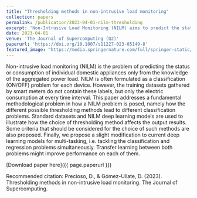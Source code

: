 ```yaml
---
title: "Thresholding methods in non-intrusive load monitoring"
collection: papers
permalink: /publication/2023-04-01-nilm-thresholding
excerpt: 'Non-Intrusive Load Monitoring (NILM) aims to predict the status or consumption of domestic appliances in a household only by knowing the aggregated power load.'
date: 2023-04-01
venue: 'The Journal of Supercomputing (Q2)'
paperurl: 'https://doi.org/10.1007/s11227-023-05149-8'
featured_image: "https://media.springernature.com/full/springer-static/image/art%3A10.1007%2Fs11227-023-05149-8/MediaObjects/11227_2023_5149_Fig3_HTML.png"
---
```

Non-intrusive load monitoring (NILM) is the problem of predicting the status or consumption of individual domestic appliances only from the knowledge of the aggregated power load. NILM is often formulated as a classification (ON/OFF) problem for each device. However, the training datasets gathered by smart meters do not contain these labels, but only the electric consumption at every time interval. This paper addresses a fundamental methodological problem in how a NILM problem is posed, namely how the different possible thresholding methods lead to different classification problems. Standard datasets and NILM deep learning models are used to illustrate how the choice of thresholding method affects the output results. Some criteria that should be considered for the choice of such methods are also proposed. Finally, we propose a slight modification to current deep learning models for multi-tasking, i.e. tackling the classification and regression problems simultaneously. Transfer learning between both problems might improve performance on each of them.

[Download paper here]({{ page.paperurl }})

Recommended citation: Precioso, D., & Gómez-Ullate, D. (2023). Thresholding methods in non-intrusive load monitoring. The Journal of Supercomputing.
